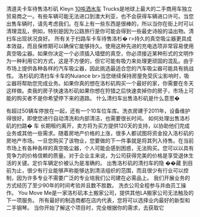 清道夫卡车待售洛杉矶
Kleyn [10吨洒水车](http://www.clyfc.com/show-24-119-1.html)
Trucks是地球上最大的二手商用车独立贸易商之一。有些车辆可能无法进口到澳大利亚，也不会获得车辆进口许可。当您出售车辆时，请先考虑我们。在车上有一些东西是很棒的，所以当你在街上时可以清理混乱，例如，特别是因为公路旅行是你可能会得到一些最史诗般的溢出物。清扫车出现状况良好。
所有关于扫路车卡车待售洛杉�
r\>持久的真空吸尘器更具成本效益，而且保修期可以确保它能够持久。使用这种先进的充电选项非常容易使用真空吸尘器。如果你决定一个必须插入墙壁的真空，你必须接近某种形式的文明作为一种利用它的方式，这是不方便的，但它可能有吸力来处理更顽固的混乱。由于市场上提供各种各样的汽车吸尘器，因此挑选最适合您的汽车吸尘器可能具有挑战性。
洛杉矶的清扫车卡车的Nuiance
br\>当您继续保持房屋免受灰尘影响时，吸尘器将帮助您完成业务。如果你真的想在洛杉矶购买一个最好的家，你需要在冬天这样做。卖我的房子快速洛杉矶如果你想在狩猎之后快速卖掉你的房子，市场上可能的购买者不是你希望停下来的道路。
什么清扫车出售洛杉矶是什么意思�

有超过50辆车停放在一起，还有一个10车位车库。洗衣房建于2011年，设备维护得很好。即使您进行自动清洗和内部清洁，也需要很长时间。
如何处理出售洛杉矶的扫路�
车
长期租约离开，卖方将为买方提供120天的支持，以协助他们完成业务或其他一些需求。随着房地产价格的上涨，很多人都试图将资金投入洛杉矶的房地产市场。一旦您购买了该物业，您要做的下一件事就是将其列入待售。在当前市场上有各种各样的真空吸尘器，个人可能会感到困惑，无法购买。您可以以具有竞争力的价格信赖的质量。对于企业主来说，为公司获得完美的价格是享受退休生活的关键。定价车辆定价被认为是准确的。
出售洛杉矶的清扫车的隐
��藏
到目前为止，很少有行业能够声称能够达到清洁组织的范围，而且很少有行业可以控制，因为许多专业不需要广泛的专业培我们公司建在必需品上。
我们开展业务的方式经历了至少90年的时间考验并且数不胜数。 洗衣公司全程参与并由员工操作。 You Move
Me是一家洛杉矶本土搬家公司，提供其他LA搬家公司无法触及的下一项服务。
所有最好的制造商都在店内代表，您将可以选择业内最好的新型和二手钢琴。
当你开始了解这个项目时，完全根据你的需求，去获取它